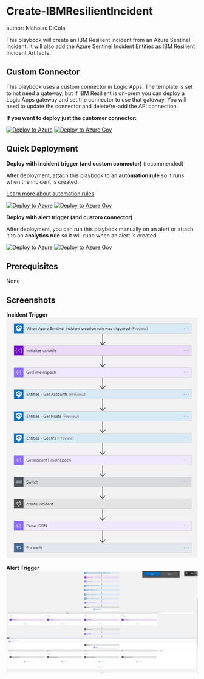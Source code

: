 # Create-IBMResilientIncident
author: Nicholas DiCola

This playbook will create an IBM Resilient incident from an Azure Sentinel incident.  It will also
add the Azure Sentinel Incident Entities as IBM Resilient Incident Artifacts.

## Custom Connector
This playbook uses a custom connector in Logic Apps. The template is set to not need a gateway, but if IBM Resilient is on-prem you can deploy a Logic Apps gateway and set the connector to use that gateway. You will need to update the connector and delete/re-add the API connection.

**If you want to deploy just the customer connector:**

[![Deploy to Azure](https://aka.ms/deploytoazurebutton)](https://portal.azure.com/#create/Microsoft.Template/uri/https%3A%2F%2Fraw.githubusercontent.com%2FAzure%2FAzure-Sentinel%2Fmaster%2FPlaybooks%2FCreate-IBMResilientIncident%2FcustomConnector%2Fazuredeploy.json)
[![Deploy to Azure Gov](https://aka.ms/deploytoazuregovbutton)](https://portal.azure.us/#create/Microsoft.Template/uri/https%3A%2F%2Fraw.githubusercontent.com%2FAzure%2FAzure-Sentinel%2Fmaster%2FPlaybooks%2FCreate-IBMResilientIncident%2FcustomConnector%2Fazuredeploy.json)


## Quick Deployment
**Deploy with incident trigger (and custom connector)** (recommended)

After deployment, attach this playbook to an **automation rule** so it runs when the incident is created.

[Learn more about automation rules](https://docs.microsoft.com/azure/sentinel/automate-incident-handling-with-automation-rules#creating-and-managing-automation-rules)

[![Deploy to Azure](https://aka.ms/deploytoazurebutton)](https://portal.azure.com/#create/Microsoft.Template/uri/https%3A%2F%2Fraw.githubusercontent.com%2FAzure%2FAzure-Sentinel%2Fmaster%2FPlaybooks%2FCreate-IBMResilientIncident%2Fincident-trigger%2Fazuredeploy.json)
[![Deploy to Azure Gov](https://aka.ms/deploytoazuregovbutton)](https://portal.azure.us/#create/Microsoft.Template/uri/https%3A%2F%2Fraw.githubusercontent.com%2FAzure%2FAzure-Sentinel%2Fmaster%2FPlaybooks%2FCreate-IBMResilientIncident%2Fincident-trigger%2Fazuredeploy.json)

**Deploy with alert trigger (and custom connector)**

After deployment, you can run this playbook manually on an alert or attach it to an **analytics rule** so it will rune when an alert is created.

[![Deploy to Azure](https://aka.ms/deploytoazurebutton)](https://portal.azure.com/#create/Microsoft.Template/uri/https%3A%2F%2Fraw.githubusercontent.com%2FAzure%2FAzure-Sentinel%2Fmaster%2FPlaybooks%2FCreate-IBMResilientIncident%2Falert-trigger%2Fazuredeploy.json)
[![Deploy to Azure Gov](https://aka.ms/deploytoazuregovbutton)](https://portal.azure.us/#create/Microsoft.Template/uri/https%3A%2F%2Fraw.githubusercontent.com%2FAzure%2FAzure-Sentinel%2Fmaster%2FPlaybooks%2FCreate-IBMResilientIncident%2Falert-trigger%2Fazuredeploy.json)

## Prerequisites

None

## Screenshots

**Incident Trigger**<br>
![Incident Trigger](./incident-trigger/images/Create-IBMResilientIncident_incident.png)

**Alert Trigger**<br>
![Alert Trigger](./alert-trigger/images/Create-IBMResilientIncident_alert.png)